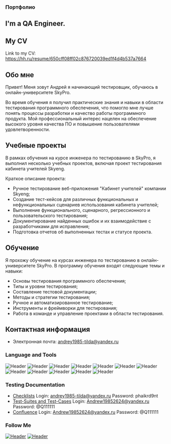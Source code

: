 ### Портфолио
## I'm a QA Engineer. 
## My CV
Link to my CV: https://hh.ru/resume/650cff08ff02c876720039ed1f4d4b537a7664
## Обо мне

Привет! Меня зовут Андрей я начинающий тестировщик, обучаюсь в онлайн-университете SkyPro. 

Во время обучения я получил практические знания и навыки в области тестирования программного обеспечения, что помогло мне лучше понять процессы разработки и качество работы программного продукта. Мой профессиональный интерес нацелен на обеспечение высокого уровня качества ПО и повышение пользователями удовлетворенности.

## Учебные проекты

В рамках обучения на курсе инженера по тестированию в SkyPro, я выполнил несколько учебных проектов, включая проект тестирования кабинета учителей Skyeng. 

Краткое описание проекта:
- Ручное тестирование веб-приложения "Кабинет учителей" компании Skyeng;
- Создание тест-кейсов для различных функциональных и нефункциональных сценариев использования кабинета учителей;
- Выполнение функционального, сценарного, регрессионного и пользовательского тестирования;
- Документирование найденных ошибок и их взаимодействие с разработчиками для исправления;
- Подготовка отчетов об выполненных тестах и статусе проекта.

## Обучение

Я прохожу обучение на курсах инженера по тестированию в онлайн-университете SkyPro. В программу обучения входят следующие темы и навыки:

- Основы тестирования программного обеспечения;
- Типы и уровни тестирования;
- Составление тестовой документации;
- Методы и стратегии тестирования;
- Ручное и автоматизированное тестирование;
- Инструменты и фреймворки для тестирования;
- Работа в команде и управление проектами в области тестирования.

## Контактная информация

- Электронная почта: andrey1985-tilda@yandex.ru





### Language and Tools
![Header](https://img.shields.io/badge/Jira-090909?style=for-the-badge&logo=jira&logoColor=136be1)
![Header](https://img.shields.io/badge/Postman-090909?style=for-the-badge&logo=postman&logoColor=f76935)
![Header](https://img.shields.io/badge/Swagger-090909?style=for-the-badge&logo=swagger&logoColor=7ede2b)
![Header](https://img.shields.io/badge/Tilda-090909?style=for-the-badge&logo=tilda&logoColor=7d5fa6)
![Header](https://img.shields.io/badge/Mockun-090909?style=for-the-badge&logo=mockun&logoColor=f7f7f7)
![Header](https://img.shields.io/badge/PostgreSQL-090909?style=for-the-badge&logo=postgresql&logoColor=00618a)
![Header](https://img.shields.io/badge/Confluence-090909?style=for-the-badge&logo=mongodb&logoColor=4aa73c)
![Header](https://img.shields.io/badge/DevTools-090909?style=for-the-badge&logo=googlechrome&logoColor=2674f2)
![Header](https://img.shields.io/badge/AndroidStudio-090909?style=for-the-badge&logo=androidstudio&logoColor=3ad07d)
![Header](https://img.shields.io/badge/TestRail-090909?style=for-the-badge&logo=&logoColor=71b556)
![Header](https://img.shields.io/badge/Fiddler-090909?style=for-the-badge&logo=fiddler&logoColor=8cc4d7)
![Header](https://img.shields.io/badge/CharlesProxy-090909?style=for-the-badge&logo=charlesproxy&logoColor=8cc4d7)

### Testing Documentation

- [Checklists](https://chlist.sitechco.ru/project) Login: andrey1985-tilda@yandex.ru Password: phaikrd9nt
- [Test-Suites and Test-Cases](https://app.qase.io/projects) Login: Andrew19852624@yandex.ru Password: @Q111111
- [Confluence](https://qa-bug-report2624.atlassian.net/l/cp/jqSnzY3f) Login: Andrew19852624@yandex.ru Password: @Q111111


### Follow Me
[![Header](https://img.shields.io/badge/TenChat-090909?style=for-the-badge&logo=tenchat&logoColor=9939a3)](https://tenchat.ru/2269356?utm_source=9c64be0d-fdbd-4a9d-a18a-6c37fbbbc31f)
[![Header](https://img.shields.io/badge/Telegram-090909?style=for-the-badge&logo=telegram&logoColor=31a5db)](https://t.me/Andrew_20232023)
